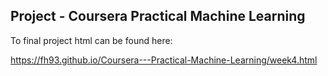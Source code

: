 ## Project - Coursera Practical Machine Learning

To final project html can be found here:

https://fh93.github.io/Coursera---Practical-Machine-Learning/week4.html
